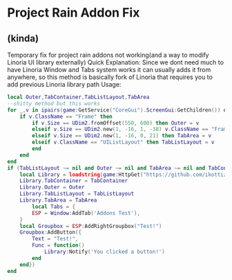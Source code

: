 # Project Rain Addon Fix 
## (kinda)
Temporary fix for project rain addons not working(and a way to modify Linoria UI library externally)
Quick Explanation:
Since we dont need much to have Linoria Window and Tabs system works it can usually adds it from anywhere, so this method is basically fork of Linoria that requires you to add previous Linoria library path
Usage:
```lua
local Outer,TabContainer,TabListLayout,TabArea
--shitty method but this works
for _,v in ipairs(game:GetService("CoreGui").ScreenGui:GetChildren()) do
    if v.ClassName == "Frame" then
        if v.Size == UDim2.fromOffset(550, 600) then Outer = v
        elseif v.Size == UDim2.new(1, -16, 1, -38) v.ClassName == "Frame" then TabContainer = v
        elseif v.Size == UDim2.new(1, -16, 0, 21) then TabArea = v
        elseif v.ClassName == "UIListLayout" then TabListLayout = v
        end
    end
end
if (TabListLayout ~= nil and Outer ~= nil and TabArea ~= nil and TabContainer ~= nil) then
	local Library = loadstring(game:HttpGet("https://github.com/ikottiz/projectRainAddons/blob/main/linoria_fork"))() --loadfile("linoria_fork.lua")()
	Library.TabContainer = TabContainer
	Library.Outer = Outer
	Library.TabListLayout = TabListLayout
	Library.TabArea = TabArea
        local Tabs = {
		ESP = Window:AddTab('Addons Test'),
	}
	local Groupbox = ESP:AddRightGroupbox("Test!")
	Groupbox:AddButton({
		Text = "Test!",
		Func = function()
			Library:Notify('You clicked a button!')
		end
	end})
end
```
